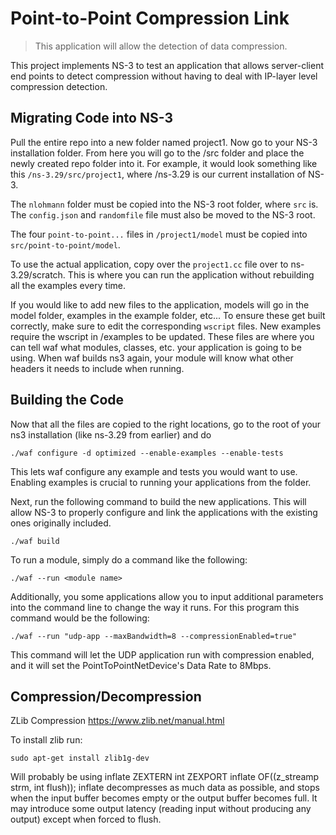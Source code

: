 # Point-to-Point Compression Link
> This application will allow the detection of data compression.

This project implements NS-3 to test an application that allows server-client end points to detect compression without having to deal with IP-layer level compression detection.

## Migrating Code into NS-3

Pull the entire repo into a new folder named project1.  Now go to your NS-3 installation folder. From here you will go to the /src folder and place the newly created repo folder into it. For example, it would look something like this ```/ns-3.29/src/project1```, where /ns-3.29 is our current installation of NS-3.

The ```nlohmann``` folder must be copied into the NS-3 root folder, where ```src``` is. The ```config.json``` and ```randomfile``` file must also be moved to the NS-3 root. 

The four ```point-to-point...``` files in ```/project1/model``` must be copied into ```src/point-to-point/model```.

To use the actual application, copy over the ```project1.cc``` file over to ns-3.29/scratch. This is where you can run the application without rebuilding all the examples every time.

If you would like to add new files to the application, models will go in the model folder, examples in the example folder, etc... To ensure these get built correctly, make sure to edit the corresponding `wscript` files. New examples require the wscript in /examples to be updated. These files are where you can tell waf what modules, classes, etc. your application is going to be using. When waf builds ns3 again, your module will know what other headers it needs to include when running. 

## Building the Code

Now that all the files are copied to the right locations, go to the root of your ns3 installation (like ns-3.29 from earlier) and do


```
./waf configure -d optimized --enable-examples --enable-tests
```

This lets waf configure any example and tests you would want to use. Enabling examples is crucial to running your applications from the folder.

Next, run the following command to build the new applications. This will allow NS-3 to properly configure and link the applications with the existing ones originally included.

```
./waf build
```

To run a module, simply do a command like the following: 

```
./waf --run <module name>
```

Additionally, you some applications allow you to input additional parameters into the command line to change the way it runs. For this program this command would be the following:

```
./waf --run "udp-app --maxBandwidth=8 --compressionEnabled=true"
```

This command  will let the UDP application run with compression enabled, and it will set the PointToPointNetDevice's Data Rate to 8Mbps. 

## Compression/Decompression

ZLib Compression
https://www.zlib.net/manual.html

To install zlib run:
```
sudo apt-get install zlib1g-dev
```

Will probably be using inflate
ZEXTERN int ZEXPORT inflate OF((z_streamp strm, int flush));
inflate decompresses as much data as possible, and stops when the input buffer becomes empty or the output buffer becomes full. It may introduce some output latency (reading input without producing any output) except when forced to flush.


